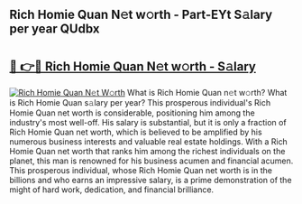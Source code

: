 ## Rich Homie Quan N𝚎t w𝚘rth - Part-EYt S𝚊lary per year QUdbx

# <h2><a href="http://gc3vzdr.nevu.top/?p=Rich+Homie+Quan">🔗 👉🔴 Rich Homie Quan N𝚎t w𝚘rth - S𝚊lary</a></h2>

[![Rich Homie Quan N𝚎t W𝚘rth](https://i.imgur.com/Oavwk0R.jpeg)](http://gc3vzdr.nevu.top/?p=Rich+Homie+Quan)
What is Rich Homie Quan n𝚎t w𝚘rth? What is Rich Homie Quan s𝚊lary per year?
This prosperous individual's Rich Homie Quan net worth is considerable, positioning him among the industry's most well-off. His salary is substantial, but it is only a fraction of Rich Homie Quan net worth, which is believed to be amplified by his numerous business interests and valuable real estate holdings. With a Rich Homie Quan net worth that ranks him among the richest individuals on the planet, this man is renowned for his business acumen and financial acumen. This prosperous individual, whose Rich Homie Quan net worth is in the billions and who earns an impressive salary, is a prime demonstration of the might of hard work, dedication, and financial brilliance.
